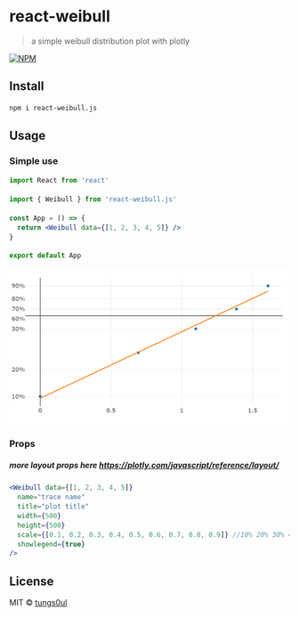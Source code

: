 # react-weibull

> a simple weibull distribution plot with plotly

[![NPM](https://img.shields.io/npm/v/react-weibull.svg)](https://www.npmjs.com/package/react-weibull.js) 

## Install
```bash
npm i react-weibull.js
```

## Usage

### Simple use
```jsx
import React from 'react'

import { Weibull } from 'react-weibull.js'

const App = () => {
  return <Weibull data={[1, 2, 3, 4, 5]} />
}

export default App

```
![weibull](weibull.png)

### Props 
##### more layout props here https://plotly.com/javascript/reference/layout/
```jsx
<Weibull data={[1, 2, 3, 4, 5]} 
  name="trace name" 
  title="plot title"
  width={500} 
  height={500}
  scale={[0.1, 0.2, 0.3, 0.4, 0.5, 0.6, 0.7, 0.8, 0.9]} //10% 20% 30% 40% 50% 60% 70% 80% 90%
  showlegend={true}
/>

```

## License

MIT © [tungs0ul](https://github.com/tungs0ul)

